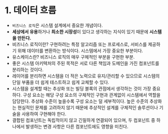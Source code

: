 # 1. 데이터 흐름
- `비즈니스 로직`은 시스템 설계에서 중요한 개념이다.
- **세상에서 유용**하거나 **최소한 시장성**이 있다고 생각하는 지식이 있기 때문에 **시스템을 만든다.**
- 비즈니스 로직이란?
  구현하려는 특정 알고리즘 또는 프로세스로, 서비스를 제공하기 위해 데이터를 변환하는 방식이다. 
  시스템에서 가장 중요한 부분이다.
- 유스케이스란?
  비즈니스 로직의 매우 구체적인 부분을 구현한 부분.
- 좋은 시스템 아키텍처의 주된 목적은
  서로 다른 책임과 도메인을 가진 컴포넌트를 분리하는 것이다.
- 레이어를 분리하면 시스템을 더 적은 노력으로 유지/관리할 수 있으므로 시스템의 단일 부품을 더 쉽게 테스트하고 쉽게 교체할 수 있다.
- 시스템을 설계할 때는 추상화 또는 빌딩 블록의 관점에서 생각하는 것이 가장 중요하다.
  구성 요소는 해당 구성 요소의 구체적인 구현과 관계없이 시스템에서 역할을 담당한다.
  추상화 수준이 높을수록 구성 요소는 덜 세부적이다.
  높은 수준의 추상화는 현실적인 문제를 고려하지 않기 때문에 추상적인 설계를 구체적인 솔루션이나
  기술을 사용하여 구현해야 한다.
- 결합된 컴포넌트는 독립적이지 않고 긴밀하게 연결되어 있으며, 두 컴포넌트 중 하나에서 발생하는 변경 사항은 다른 컴포넌트에도 영향을 미친다.